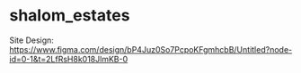 # shalom_estates


Site Design: https://www.figma.com/design/bP4Juz0So7PcpoKFgmhcbB/Untitled?node-id=0-1&t=2LfRsH8k018JlmKB-0
